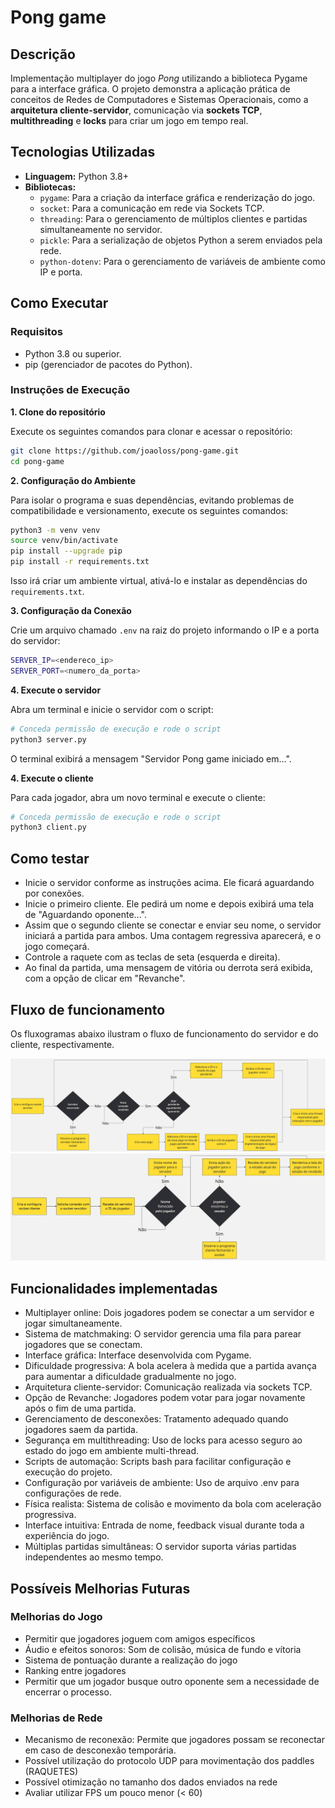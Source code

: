 # Pong game

## Descrição

Implementação multiplayer do jogo *Pong* utilizando a biblioteca Pygame para a interface gráfica. O projeto demonstra a aplicação prática de conceitos de Redes de Computadores e Sistemas Operacionais, como a **arquitetura cliente-servidor**, comunicação via **sockets TCP**, **multithreading** e **locks** para criar um jogo em tempo real.

## Tecnologias Utilizadas

- **Linguagem:** Python 3.8+
- **Bibliotecas:**
  - `pygame`: Para a criação da interface gráfica e renderização do jogo.
  - `socket`: Para a comunicação em rede via Sockets TCP.
  - `threading`: Para o gerenciamento de múltiplos clientes e partidas simultaneamente no servidor.
  - `pickle`: Para a serialização de objetos Python a serem enviados pela rede.
  - `python-dotenv`: Para o gerenciamento de variáveis de ambiente como IP e porta.

## Como Executar

### Requisitos

- Python 3.8 ou superior.
- pip (gerenciador de pacotes do Python).

### Instruções de Execução

**1. Clone do repositório**

Execute os seguintes comandos para clonar e acessar o repositório:

```bash
git clone https://github.com/joaoloss/pong-game.git
cd pong-game
```

**2. Configuração do Ambiente**

Para isolar o programa e suas dependências, evitando problemas de compatibilidade e versionamento, execute os seguintes comandos:

```bash
python3 -m venv venv
source venv/bin/activate
pip install --upgrade pip
pip install -r requirements.txt
```

Isso irá criar um ambiente virtual, ativá-lo e instalar as dependências do `requirements.txt`.

**3. Configuração da Conexão**

Crie um arquivo chamado `.env` na raiz do projeto informando o IP e a porta do servidor:

```bash
SERVER_IP=<endereco_ip>
SERVER_PORT=<numero_da_porta>
```

**4. Execute o servidor**

Abra um terminal e inicie o servidor com o script:

```bash
# Conceda permissão de execução e rode o script
python3 server.py
```

O terminal exibirá a mensagem "Servidor Pong game iniciado em...".

**4. Execute o cliente**

Para cada jogador, abra um novo terminal e execute o cliente:

```bash
# Conceda permissão de execução e rode o script
python3 client.py
```

## Como testar

- Inicie o servidor conforme as instruções acima. Ele ficará aguardando por conexões.
- Inicie o primeiro cliente. Ele pedirá um nome e depois exibirá uma tela de "Aguardando oponente...".
- Assim que o segundo cliente se conectar e enviar seu nome, o servidor iniciará a partida para ambos. Uma contagem regressiva aparecerá, e o jogo começará.
- Controle a raquete com as teclas de seta (esquerda e direita).
- Ao final da partida, uma mensagem de vitória ou derrota será exibida, com a opção de clicar em "Revanche".

## Fluxo de funcionamento

Os fluxogramas abaixo ilustram o fluxo de funcionamento do servidor e do cliente, respectivamente.

![Fluxograma do servidor](readme_imgs/server_flux.jpg)
![Fluxograma do cliente](readme_imgs/client_flux.jpg)

## Funcionalidades implementadas

- Multiplayer online: Dois jogadores podem se conectar a um servidor e jogar simultaneamente.
- Sistema de matchmaking: O servidor gerencia uma fila para parear jogadores que se conectam.
- Interface gráfica: Interface desenvolvida com Pygame.
- Dificuldade progressiva: A bola acelera à medida que a partida avança para aumentar a dificuldade gradualmente no jogo.
- Arquitetura cliente-servidor: Comunicação realizada via sockets TCP.
- Opção de Revanche: Jogadores podem votar para jogar novamente após o fim de uma partida.
- Gerenciamento de desconexões: Tratamento adequado quando jogadores saem da partida.
- Segurança em multithreading: Uso de locks para acesso seguro ao estado do jogo em ambiente multi-thread.
- Scripts de automação: Scripts bash para facilitar configuração e execução do projeto.
- Configuração por variáveis de ambiente: Uso de arquivo .env para configurações de rede.
- Física realista: Sistema de colisão e movimento da bola com aceleração progressiva.
- Interface intuitiva: Entrada de nome, feedback visual durante toda a experiência do jogo.
- Múltiplas partidas simultâneas: O servidor suporta várias partidas independentes ao mesmo tempo.

## Possíveis Melhorias Futuras

### Melhorias do Jogo

- Permitir que jogadores joguem com amigos específicos
- Áudio e efeitos sonoros: Som de colisão, música de fundo e vítoria
- Sistema de pontuação durante a realização do jogo
- Ranking entre jogadores
- Permitir que um jogador busque outro oponente sem a necessidade de encerrar o processo.

### Melhorias de Rede

- Mecanismo de reconexão: Permite que jogadores possam se reconectar em caso de desconexão temporária.
- Possível utilização do protocolo UDP para movimentação dos paddles (RAQUETES)
- Possível otimização no tamanho dos dados enviados na rede
- Avaliar utilizar FPS um pouco menor (< 60)
